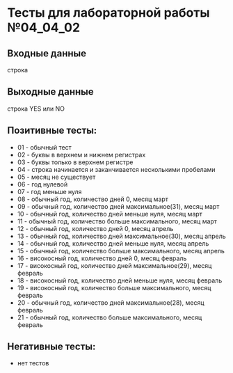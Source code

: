 # Тесты для лабораторной работы №04_04_02

## Входные данные
строка

## Выходные данные
строка YES или NO

## Позитивные тесты:
- 01 - обычный тест
- 02 - буквы в верхнем и нижнем регистрах
- 03 - буквы только в верхнем регистре
- 04 - строка начинается и заканчивается несколькими пробелами
- 05 - месяц не существует
- 06 - год нулевой
- 07 - год меньше нуля
- 08 - обычный год, количество дней 0, месяц март
- 09 - обычный год, количество дней максимальное(31), месяц март
- 10 - обычный год, количество дней меньше нуля, месяц март
- 11 - обычный год, количество больше максимального, месяц март
- 12 - обычный год, количество дней 0, месяц апрель
- 13 - обычный год, количество дней максимальное(30), месяц апрель
- 14 - обычный год, количество дней меньше нуля, месяц апрель
- 15 - обычный год, количество больше максимального, месяц апрель
- 16 - високосный год, количество дней 0, месяц февраль
- 17 - високосный год, количество дней максимальное(29), месяц февраль
- 18 - високосный год, количество дней меньше нуля, месяц февраль
- 19 - високосный год, количество больше максимального, месяц февраль
- 20 - обычный год, количество дней максимальное(28), месяц февраль
- 21 - обычный год, количество больше максимального, месяц февраль

## Негативные тесты:
- нет тестов
